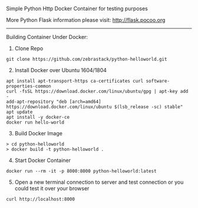 Simple Python Http Docker Container for testing purposes

More Python Flask information please visit: http://flask.pocoo.org

- - -

Building Container Under Docker:
1) Clone Repo
```
git clone https://github.com/zebrastack/python-helloworld.git
```

2) Install Docker over Ubuntu 1604/1804
```
apt install apt-transport-https ca-certificates curl software-properties-common
curl -fsSL https://download.docker.com/linux/ubuntu/gpg | apt-key add -
add-apt-repository "deb [arch=amd64] https://download.docker.com/linux/ubuntu $(lsb_release -sc) stable"
apt update
apt install -y docker-ce
docker run hello-world
```

3) Build Docker Image
```
> cd python-helloworld
> docker build -t python-helloworld .
```

4) Start Docker Container
```
docker run --rm -it -p 8000:8000 python-helloworld:latest
```

5) Open a new terminal connection to server and test connection or you could test it over your browser
```
curl http://localhost:8000
````
